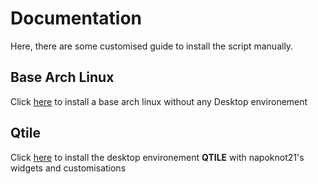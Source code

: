 # Documentation

Here, there are some customised guide to install the script manually.

## Base Arch Linux
Click [here](archLinuxInstallionGuide.md) to install a base arch linux without any Desktop environement

## Qtile
Click [here](desktopConfig.md) to install the desktop environement **QTILE** with napoknot21's widgets and customisations
